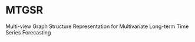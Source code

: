 # MTGSR
Multi-view Graph Structure Representation for Multivariate Long-term Time Series Forecasting
